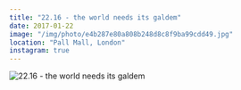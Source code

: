 ```yaml
---
title: "22.16 - the world needs its galdem"
date: 2017-01-22
image: "/img/photo/e4b287e80a808b248d8c8f9ba99cdd49.jpg"
location: "Pall Mall, London"
instagram: true
---
```


![22.16 - the world needs its galdem](/img/photo/e4b287e80a808b248d8c8f9ba99cdd49.jpg)
